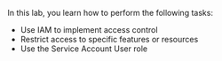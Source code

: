 In this lab, you learn how to perform the following tasks:

- Use IAM to implement access control
- Restrict access to specific features or resources
- Use the Service Account User role
